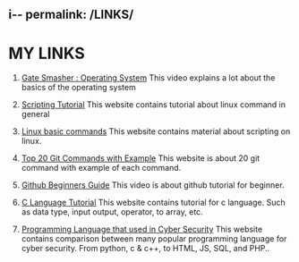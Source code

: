 i--
permalink: /LINKS/
---

# MY LINKS

1. [Gate Smasher : Operating System](https://www.youtube.com/watch?v=bkSWJJZNgf8&list=PLxCzCOWd7aiGz9donHRrE9I3Mwn6XdP8p) 
This video explains a lot about the basics of the operating system

2. [Scripting Tutorial](https://linuxcommand.org/lc3_wss0010.php)
This website contains tutorial about linux command in general

3. [Linux basic commands](https://www.hostinger.com/tutorials/linux-commands "Open Link")
This website contains material about scripting on linux.

4. [Top 20 Git Commands with Example](https://www.edureka.co/blog/git-commands-with-example/ "Open Link")
This website is about 20 git command with example of each command.

5. [Github Beginners Guide](https://www.youtube.com/watch?v=iv8rSLsi1xo "Open Video")
This video is about github tutorial for beginner.

6. [C Language Tutorial](https://www.programiz.com/c-programming "Open Link")
This website contains tutorial for c language. Such as data type, input output, operator, to array, etc.

7. [Programming Language that used in Cyber Security](https://www.codecademy.com/resources/blog/what-programming-languages-are-used-in-cybersecurity/ "Open Link")
This website contains comparison between many popular programming language for cyber security. From python, c & c++, to HTML, JS, SQL, and PHP..
